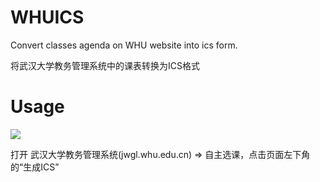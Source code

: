 # WHUICS

Convert classes agenda on WHU website into ics form. 

将武汉大学教务管理系统中的课表转换为ICS格式

# Usage


<img src="https://img.shields.io/badge/tampermonkey-%2300485B.svg?&style=for-the-badge&logo=tampermonkey&logoColor=white" />

打开 武汉大学教务管理系统(jwgl.whu.edu.cn) => 自主选课，点击页面左下角的“生成ICS”
